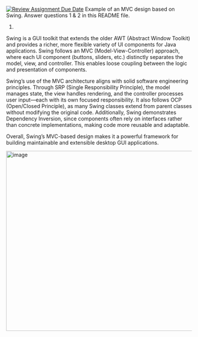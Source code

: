 [![Review Assignment Due Date](https://classroom.github.com/assets/deadline-readme-button-22041afd0340ce965d47ae6ef1cefeee28c7c493a6346c4f15d667ab976d596c.svg)](https://classroom.github.com/a/57HVEcop)
Example of an MVC design based on Swing. Answer questions 1 & 2 in this README file.

1.
Swing is a GUI toolkit that extends the older AWT (Abstract Window Toolkit) and provides a richer, more flexible variety of UI components for Java applications. Swing follows an MVC (Model-View-Controller) approach, where each UI component (buttons, sliders, etc.) distinctly separates the model, view, and controller. This enables loose coupling between the logic and presentation of components.

Swing’s use of the MVC architecture aligns with solid software engineering principles. Through SRP (Single Responsibility Principle), the model manages state, the view handles rendering, and the controller processes user input—each with its own focused responsibility. It also follows OCP (Open/Closed Principle), as many Swing classes extend from parent classes without modifying the original code. Additionally, Swing demonstrates Dependency Inversion, since components often rely on interfaces rather than concrete implementations, making code more reusable and adaptable.

Overall, Swing’s MVC-based design makes it a powerful framework for building maintainable and extensible desktop GUI applications.

<img width="1018" height="488" alt="image" src="https://github.com/user-attachments/assets/efb4402d-70dc-4804-99a3-e82611dafb07" />

